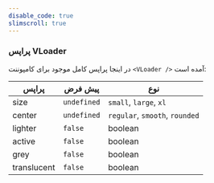 ```yaml
---
disable_code: true
slimscroll: true
---
```


### پراپس VLoader

در اینجا پراپس کامل موجود برای کامپوننت `<VLoader />` آمده است:

| پراپس       | پیش فرض                                       | نوع                            |
| ----------- | --------------------------------------------- | ------------------------------ |
| size        | <span class="is-undefined">`undefined`</span> | `small`, `large`, `xl`         |
| center      | <span class="is-undefined">`undefined`</span> | `regular`, `smooth`, `rounded` |
| lighter     | <span class="is-boolean">`false`</span>       | boolean                        |
| active      | <span class="is-boolean">`false`</span>       | boolean                        |
| grey        | <span class="is-boolean">`false`</span>       | boolean                        |
| translucent | <span class="is-boolean">`false`</span>       | boolean                        |
